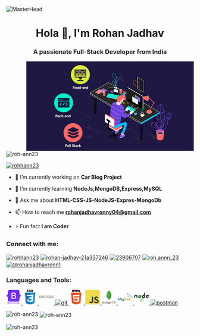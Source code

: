 

![MasterHead](   https://user-images.githubusercontent.com/10498744/210012254-234538ff-d198-48aa-8964-37e6fd45d227.gif
)
<h1 align="center">Hola 👋, I'm Rohan Jadhav</h1>
<h3 align="center">A passionate Full-Stack Developer from India</h3>
<img align="right" width="450" src="https://raw.githubusercontent.com/majdimokhtar/github-images/main/rightimagemajdigithub.gif?token=GHSAT0AAAAAABUZ7SAQ6CWAJ3EWM7P3WSBUY3GNLNQ"alt="Coder" > 

<p align="left"> <img src="https://komarev.com/ghpvc/?username=roh-ann23&label=Profile%20views&color=0e75b6&style=flat" alt="roh-ann23" /> </p>

<p align="left"> <a href="https://twitter.com/rohhann23" target="blank"><img src="https://img.shields.io/twitter/follow/rohhann23?logo=twitter&style=for-the-badge" alt="rohhann23" /></a> </p>

- 🔭 I’m currently working on **Car Blog Project**

- 🌱 I’m currently learning **NodeJs,MongoDB,Express,MySQL**

- 💬 Ask me about **HTML-CSS-JS-NodeJS-Expres-MongoDb**

- 📫 How to reach me **rohanjadhavronny04@gmail.com**

- ⚡ Fun fact **I am Coder**

<h3 align="left">Connect with me:</h3>
<p align="left">
<a href="https://twitter.com/rohhann23" target="blank"><img align="center" src="https://raw.githubusercontent.com/rahuldkjain/github-profile-readme-generator/master/src/images/icons/Social/twitter.svg" alt="rohhann23" height="30" width="40" /></a>
<a href="https://linkedin.com/in/rohan-jadhav-21a337246" target="blank"><img align="center" src="https://raw.githubusercontent.com/rahuldkjain/github-profile-readme-generator/master/src/images/icons/Social/linked-in-alt.svg" alt="rohan-jadhav-21a337246" height="30" width="40" /></a>
<a href="https://stackoverflow.com/users/23906707" target="blank"><img align="center" src="https://raw.githubusercontent.com/rahuldkjain/github-profile-readme-generator/master/src/images/icons/Social/stack-overflow.svg" alt="23906707" height="30" width="40" /></a>
<a href="https://instagram.com/roh.annn_23" target="blank"><img align="center" src="https://raw.githubusercontent.com/rahuldkjain/github-profile-readme-generator/master/src/images/icons/Social/instagram.svg" alt="roh.annn_23" height="30" width="40" /></a>
<a href="https://www.hackerrank.com/@rohanjadhavronn1" target="blank"><img align="center" src="https://raw.githubusercontent.com/rahuldkjain/github-profile-readme-generator/master/src/images/icons/Social/hackerrank.svg" alt="@rohanjadhavronn1" height="30" width="40" /></a>
</p>

<h3 align="left">Languages and Tools:</h3>
<p align="left"> <a href="https://getbootstrap.com" target="_blank" rel="noreferrer"> <img src="https://raw.githubusercontent.com/devicons/devicon/master/icons/bootstrap/bootstrap-plain-wordmark.svg" alt="bootstrap" width="40" height="40"/> </a> <a href="https://www.w3schools.com/css/" target="_blank" rel="noreferrer"> <img src="https://raw.githubusercontent.com/devicons/devicon/master/icons/css3/css3-original-wordmark.svg" alt="css3" width="40" height="40"/> </a> <a href="https://expressjs.com" target="_blank" rel="noreferrer"> <img src="https://raw.githubusercontent.com/devicons/devicon/master/icons/express/express-original-wordmark.svg" alt="express" width="40" height="40"/> </a> <a href="https://git-scm.com/" target="_blank" rel="noreferrer"> <img src="https://www.vectorlogo.zone/logos/git-scm/git-scm-icon.svg" alt="git" width="40" height="40"/> </a> <a href="https://www.w3.org/html/" target="_blank" rel="noreferrer"> <img src="https://raw.githubusercontent.com/devicons/devicon/master/icons/html5/html5-original-wordmark.svg" alt="html5" width="40" height="40"/> </a> <a href="https://developer.mozilla.org/en-US/docs/Web/JavaScript" target="_blank" rel="noreferrer"> <img src="https://raw.githubusercontent.com/devicons/devicon/master/icons/javascript/javascript-original.svg" alt="javascript" width="40" height="40"/> </a> <a href="https://www.mongodb.com/" target="_blank" rel="noreferrer"> <img src="https://raw.githubusercontent.com/devicons/devicon/master/icons/mongodb/mongodb-original-wordmark.svg" alt="mongodb" width="40" height="40"/> </a> <a href="https://www.mysql.com/" target="_blank" rel="noreferrer"> <img src="https://raw.githubusercontent.com/devicons/devicon/master/icons/mysql/mysql-original-wordmark.svg" alt="mysql" width="40" height="40"/> </a> <a href="https://nodejs.org" target="_blank" rel="noreferrer"> <img src="https://raw.githubusercontent.com/devicons/devicon/master/icons/nodejs/nodejs-original-wordmark.svg" alt="nodejs" width="40" height="40"/> </a> <a href="https://postman.com" target="_blank" rel="noreferrer"> <img src="https://www.vectorlogo.zone/logos/getpostman/getpostman-icon.svg" alt="postman" width="40" height="40"/> </a> </p>

<p><img align="left" src="https://github-readme-stats.vercel.app/api/top-langs?username=roh-ann23&show_icons=true&locale=en&layout=compact" alt="roh-ann23" /></p>

<p>&nbsp;<img align="center" src="https://github-readme-stats.vercel.app/api?username=roh-ann23&show_icons=true&locale=en" alt="roh-ann23" /></p>

<p><img align="center" src="https://github-readme-streak-stats.herokuapp.com/?user=roh-ann23&" alt="roh-ann23" /></p>

